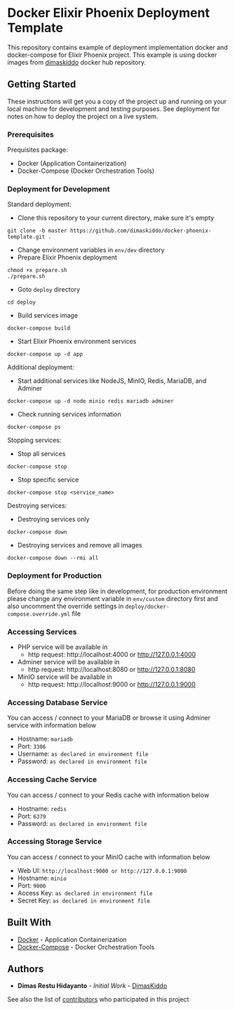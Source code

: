 # Docker Elixir Phoenix Deployment Template

This repository contains example of deployment implementation docker and docker-compose for Elixir Phoenix project. This example is using docker images from [dimaskiddo](https://hub.docker.com/r/dimaskiddo) docker hub repository.

## Getting Started

These instructions will get you a copy of the project up and running on your local machine for development and testing purposes.
See deployment for notes on how to deploy the project on a live system.

### Prerequisites

Prequisites package:
* Docker (Application Containerization)
* Docker-Compose (Docker Orchestration Tools)

### Deployment for Development

Standard deployment:
* Clone this repository to your current directory, make sure it's empty
```
git clone -b master https://github.com/dimaskiddo/docker-phoenix-template.git .
```
* Change environment variables in ```env/dev``` directory
* Prepare Elixir Phoenix deployment
```
chmod +x prepare.sh
./prepare.sh
```
* Goto ```deploy``` directory
```
cd deploy
```
* Build services image
```
docker-compose build
```
* Start Elixir Phoenix environment services
```
docker-compose up -d app
```

Additional deployment:
* Start additional services like NodeJS, MinIO, Redis, MariaDB, and Adminer
```
docker-compose up -d node minio redis mariadb adminer
```
* Check running services information
```
docker-compose ps
```

Stopping services:
* Stop all services
```
docker-compose stop
```
* Stop specific service
```
docker-compose stop <service_name>
```

Destroying services:
* Destroying services only
```
docker-compose down
```
* Destroying services and remove all images
```
docker-compose down --rmi all
```

### Deployment for Production

Before doing the same step like in development, for production environment please change any environment variable in ```env/custom``` directory first and also uncomment the override settings in ```deploy/docker-compose.override.yml``` file

### Accessing Services

* PHP service will be available in
  - http request: http://localhost:4000 or http://127.0.0.1:4000
* Adminer service will be available in
  - http request: http://localhost:8080 or http://127.0.0.1:8080
* MinIO service will be available in
  - http request: http://localhost:9000 or http://127.0.0.1:9000

### Accessing Database Service

You can access / connect to your MariaDB or browse it using Adminer service with information below
* Hostname: ```mariadb```
* Port: ```3306```
* Username: ```as declared in environment file```
* Password: ```as declared in environment file```

### Accessing Cache Service

You can access / connect to your Redis cache with information below
* Hostname: ```redis```
* Port: ```6379```
* Password: ```as declared in environment file```

### Accessing Storage Service

You can access / connect to your MinIO cache with information below
* Web UI: ```http://localhost:9000 or http://127.0.0.1:9000```
* Hostname: ```minio```
* Port: ```9000```
* Access Key: ```as declared in environment file```
* Secret Key: ```as declared in environment file```

## Built With

* [Docker](https://www.docker.com/) - Application Containerization
* [Docker-Compose](https://docs.docker.com/compose/) - Docker Orchestration Tools

## Authors

* **Dimas Restu Hidayanto** - *Initial Work* - [DimasKiddo](https://github.com/dimaskiddo)

See also the list of [contributors](https://github.com/dimaskiddo/docker-phoenix-template/contributors) who participated in this project
